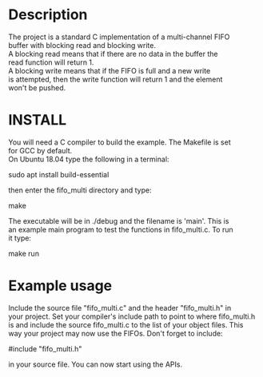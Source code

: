 Description  
===================================================================   
The project is a standard C implementation of a multi-channel FIFO  
buffer with blocking read and blocking write.  
A blocking read means that if there are no data in the buffer the  
read function will return 1.  
A blocking write means that if the FIFO is full and a new write  
is attempted, then the write function will return 1 and the element  
won't be pushed.  


INSTALL  
===================================================================
You will need a C compiler to build the example. The Makefile is set  
for GCC by default.  
On Ubuntu 18.04 type the following in a terminal:  

sudo apt install build-essential  

then enter the fifo_multi directory and type:  

make  

The executable will be in ./debug and the filename is 'main'. This is  
an example main program to test the functions in fifo_multi.c. To run  
it type:  

make run  

  
Example usage  
===================================================================
Include the source file "fifo_multi.c" and the header "fifo_multi.h" in  
your project. Set your compiler's include path to point to where fifo_multi.h  
is and include the source fifo_multi.c to the list of your object files. This  
way your project may now use the FIFOs. Don't forget to include:  

#include "fifo_multi.h"  

in your source file. You can now start using the APIs.

